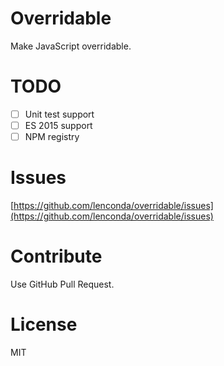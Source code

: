 # Overridable

Make JavaScript overridable.

# TODO

- [ ] Unit test support
- [ ] ES 2015 support
- [ ] NPM registry

# Issues

[https://github.com/lenconda/overridable/issues](https://github.com/lenconda/overridable/issues)

# Contribute

Use GitHub Pull Request.

# License

MIT
